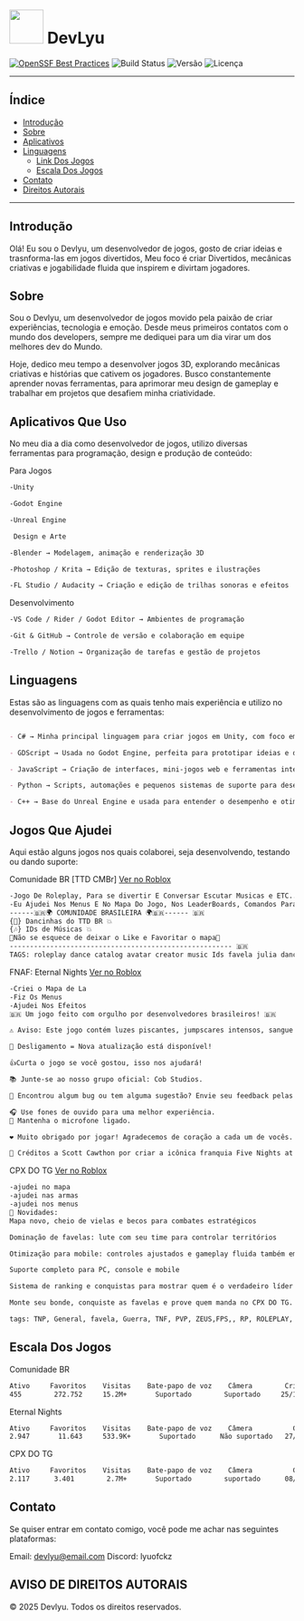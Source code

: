 # <img src="https://raw.githubusercontent.com/nvm-sh/nvm/master/logo.svg" width="60"/> DevLyu
[![OpenSSF Best Practices](https://bestpractices.coreinfrastructure.org/projects/1234/badge)](https://bestpractices.coreinfrastructure.org/projects/1234)
![Build Status](https://img.shields.io/badge/build-passing-brightgreen)
![Versão](https://img.shields.io/badge/version-1.0.0-blue)
![Licença](https://img.shields.io/badge/license-MIT-yellow)



---

## Índice
- [Introdução](#introdução)
- [Sobre](#sobre)
- [Aplicativos](#Aplicativos-Que-Uso)
- [Linguagens](#Linguagens)
  - [Link Dos Jogos ](#jogos-que-ajudei)
  - [Escala Dos Jogos](#Escala-Dos-Jogos)
- [Contato](#contato)
- [Direitos Autorais](#aviso-de-direitos-autorais)

---

## Introdução

Olá! Eu sou o Devlyu, um desenvolvedor de jogos, gosto  de criar ideias e trasnforma-las em jogos divertidos,
Meu foco é criar Divertidos, mecânicas criativas e jogabilidade fluida que inspirem e divirtam jogadores.


## Sobre

Sou o Devlyu, um desenvolvedor de jogos movido pela paixão de criar experiências, tecnologia e emoção.
Desde meus primeiros contatos com o mundo dos developers, sempre me dediquei para um dia virar um dos melhores dev do Mundo.

Hoje, dedico meu tempo a desenvolver jogos 3D, explorando mecânicas criativas e histórias que cativem os jogadores.
Busco constantemente aprender novas ferramentas, para  aprimorar meu design de gameplay e trabalhar em projetos que desafiem minha criatividade.

## Aplicativos Que Uso

No meu dia a dia como desenvolvedor de jogos, utilizo diversas ferramentas para programação, design e produção de conteúdo:

Para Jogos
```markdown
-Unity 

-Godot Engine 

-Unreal Engine 

 Design e Arte
```
```markdown
-Blender → Modelagem, animação e renderização 3D

-Photoshop / Krita → Edição de texturas, sprites e ilustrações

-FL Studio / Audacity → Criação e edição de trilhas sonoras e efeitos
```
 Desenvolvimento
```markdown
-VS Code / Rider / Godot Editor → Ambientes de programação

-Git & GitHub → Controle de versão e colaboração em equipe

-Trello / Notion → Organização de tarefas e gestão de projetos
```
## Linguagens

Estas são as linguagens com as quais tenho mais experiência e utilizo no desenvolvimento de jogos e ferramentas:

```markdown

- C# → Minha principal linguagem para criar jogos em Unity, com foco em gameplay, sistemas e lógica de interação.

- GDScript → Usada no Godot Engine, perfeita para prototipar ideias e desenvolver jogos 2D e 3D de forma ágil.

- JavaScript → Criação de interfaces, mini-jogos web e ferramentas interativas.

- Python → Scripts, automações e pequenos sistemas de suporte para desenvolvimento de jogos.

- C++ → Base do Unreal Engine e usada para entender o desempenho e otimização de jogos em baixo nível.

```
## Jogos Que Ajudei

Aqui estão alguns jogos nos quais colaborei, seja desenvolvendo, testando ou dando suporte:


Comunidade BR [TTD CMBr] [Ver no Roblox](https://www.roblox.com/pt/games/128123414009501/Comunidade-BR-TTD-CMBr)
```markdown
-Jogo De Roleplay, Para se divertir E Conversar Escutar Musicas e ETC...
-Eu Ajudei Nos Menus E No Mapa Do Jogo, Nos LeaderBoards, Comandos Para Staff.
------🇧🇷🌍 COMUNIDADE BRASILEIRA 🌍🇧🇷------ 🇧🇷
{💃} Dancinhas do TTD BR 💥
{🎶} IDs de Músicas 💥
💎Não se esquece de deixar o Like e Favoritar o mapa💎
------------------------------------------------------- 🇧🇷
TAGS: roleplay dance catalog avatar creator music Ids favela julia dancinhas brasil criador ttd id id's cmbr
```
FNAF: Eternal Nights [Ver no Roblox](https://www.roblox.com/pt/games/11392373641/HALLOWEEN-FNAF-Eternal-Nights)
```markdown
-Criei o Mapa de La
-Fiz Os Menus
-Ajudei Nos Efeitos
🇧🇷 Um jogo feito com orgulho por desenvolvedores brasileiros! 🇧🇷

⚠️ Aviso: Este jogo contém luzes piscantes, jumpscares intensos, sangue e outros elementos perturbadores.

🧰 Desligamento = Nova atualização está disponível!

👍Curta o jogo se você gostou, isso nos ajudará!

📚 Junte-se ao nosso grupo oficial: Cob Studios.

🚨 Encontrou algum bug ou tem alguma sugestão? Envie seu feedback pelas nossas redes sociais.

🎧 Use fones de ouvido para uma melhor experiência.
🎤 Mantenha o microfone ligado.

❤️ Muito obrigado por jogar! Agradecemos de coração a cada um de vocês.

🍕 Créditos a Scott Cawthon por criar a icônica franquia Five Nights at Freddy's!
```

CPX DO TG [Ver no Roblox](https://www.roblox.com/pt/games/130753805588251/CPX-DO-TG)
```markdown
-ajudei no mapa
-ajudei nas armas
-ajudei nos menus
📌 Novidades:
Mapa novo, cheio de vielas e becos para combates estratégicos

Dominação de favelas: lute com seu time para controlar territórios

Otimização para mobile: controles ajustados e gameplay fluida também em celular

Suporte completo para PC, console e mobile

Sistema de ranking e conquistas para mostrar quem é o verdadeiro líder

Monte seu bonde, conquiste as favelas e prove quem manda no CPX DO TG.

tags: TNP, General, favela, Guerra, TNF, PVP, ZEUS,FPS,, RP, ROLEPLAY, BRASIL, TNB, Complexo, Morro, Hood, Realistic, Bronx, Brazil, Rio de Janeiro, SP, São Paulo, CDP
```
## Escala Dos Jogos

Comunidade BR
```markdown
Ativo     Favoritos    Visitas    Bate-papo de voz    Câmera        Criado        Atualizado    Tamanho do servidor   Gênero
455        272.752     15.2M+       Suportado        Suportado     25/11/2024     29/10/2025            50            Social
```
Eternal Nights
```markdown
Ativo     Favoritos    Visitas    Bate-papo de voz    Câmera          Criado        Atualizado    Tamanho do servidor      Gênero
2.947       11.643     533.9K+       Suportado      Não suportado   27/10/2022      31/10/2025           100            Sobrevivencia
```
CPX DO TG
```markdown
Ativo     Favoritos    Visitas    Bate-papo de voz    Câmera          Criado        Atualizado    Tamanho do servidor      Gênero       Subgênero
2.117      3.401        2.7M+       Suportado        suportado      08/09/2024      31/10/2025           30                 Tiro     Atirador mata-mata
```        

## Contato
 Se quiser entrar em contato comigo, você pode me achar nas seguintes plataformas:

 Email: devlyu@email.com
 Discord: lyuofckz

## AVISO DE DIREITOS AUTORAIS

© 2025 Devlyu. Todos os direitos reservados.










